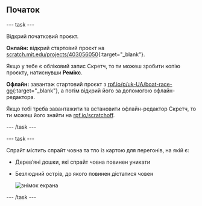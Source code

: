 ## Початок

--- task ---

Відкрий початковий проєкт.

**Онлайн:** відкрий стартовий проєкт на [scratch.mit.edu/projects/403056050](https://scratch.mit.edu/projects/403056050){:target="_blank"}.

Якщо у тебе є обліковий запис Скретч, то ти можеш зробити копію проєкту, натиснувши **Ремікс**.

**Офлайн:** завантаж стартовий проєкт з [rpf.io/p/uk-UA/boat-race-go](https://rpf.io/p/uk-UA/boat-race-go){:target="_blank"}, а потім відкрий його за допомогою офлайн-редактора.

Якщо тобі треба завантажити та встановити офлайн-редактор Скретч, то ти можеш його знайти на [rpf.io/scratchoff](https://rpf.io/scratchoff).

--- /task ---

--- task ---

Спрайт містить спрайт човна та тло із картою для перегонів, на якій є:

- Дерев’яні дошки, які спрайт човна повинен уникати
- Безлюдний острів, до якого повинен дістатися човен
    
    ![знімок екрана](images/boat-starter.png)

--- /task ---
